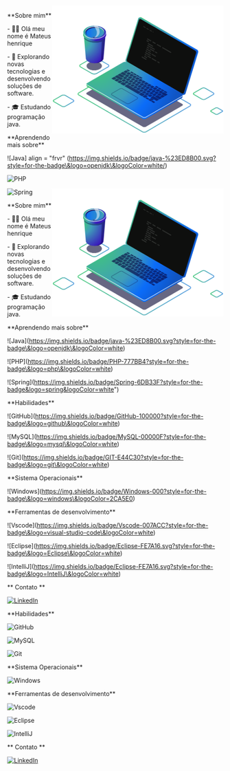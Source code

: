 <img src="https://raw.githubusercontent.com/090Raphael/imagens/86227742a4942ef2d095bfb6e68ad9767f208ef9/imagens/ilustra%C3%A7%C3%A3o%20de%20computador%202.png" alt="ilustração de um computador" min-width="400px" max-width="400px" width="400px" align="right">



\*\*Sobre mim\*\*

\- 🙋‍♂️ Olá meu nome é Mateus henrique

\- 🤔 Explorando novas tecnologias e desenvolvendo soluções de software.

\- 🎓 Estudando programação java.



\*\*Aprendendo mais sobre\*\*



![Java] align = "frvr" (https://img.shields.io/badge/java-%23ED8B00.svg?style=for-the-badge\&logo=openjdk\&logoColor=white/)

![PHP](https://img.shields.io/badge/PHP-777BB4?style=for-the-badge\&logo=php\&logoColor=white/)

![Spring](https://img.shields.io/badge/Spring-6DB33F?style=for-the-badge&logo=spring&logoColor=white"/)
<img src="https://raw.githubusercontent.com/090Raphael/imagens/86227742a4942ef2d095bfb6e68ad9767f208ef9/imagens/ilustra%C3%A7%C3%A3o%20de%20computador%202.png" alt="ilustração de um computador" min-width="400px" max-width="400px" width="400px" align="right">



\*\*Sobre mim\*\*

\- 🙋‍♂️ Olá meu nome é Mateus henrique

\- 🤔 Explorando novas tecnologias e desenvolvendo soluções de software.

\- 🎓 Estudando programação java.



\*\*Aprendendo mais sobre\*\*



!\[Java](https://img.shields.io/badge/java-%23ED8B00.svg?style=for-the-badge\&logo=openjdk\&logoColor=white)

!\[PHP](https://img.shields.io/badge/PHP-777BB4?style=for-the-badge\&logo=php\&logoColor=white)

!\[Spring](https://img.shields.io/badge/Spring-6DB33F?style=for-the-badge&logo=spring&logoColor=white")


\*\*Habilidades\*\*



!\[GitHub](https://img.shields.io/badge/GitHub-100000?style=for-the-badge\&logo=github\&logoColor=white)

!\[MySQL](https://img.shields.io/badge/MySQL-00000F?style=for-the-badge\&logo=mysql\&logoColor=white)

!\[Git](https://img.shields.io/badge/GIT-E44C30?style=for-the-badge\&logo=git\&logoColor=white)


\*\*Sistema Operacionais\*\*



!\[Windows](https://img.shields.io/badge/Windows-000?style=for-the-badge\&logo=windows\&logoColor=2CA5E0)




\*\*Ferramentas de desenvolvimento\*\*



!\[Vscode](https://img.shields.io/badge/Vscode-007ACC?style=for-the-badge\&logo=visual-studio-code\&logoColor=white)

!\[Eclipse](https://img.shields.io/badge/Eclipse-FE7A16.svg?style=for-the-badge\&logo=Eclipse\&logoColor=white)

!\[IntelliJ](https://img.shields.io/badge/Eclipse-FE7A16.svg?style=for-the-badge\&logo=IntelliJ\&logoColor=white)


\*\* Contato \*\*


[![LinkedIn](https://img.shields.io/badge/LinkedIn-0077B5?style=for-the-badge&logo=linkedin&logoColor=white)](https://www.linkedin.com/in/mateus-henrique-a27962283/)








\*\*Habilidades\*\*



![GitHub](https://img.shields.io/badge/GitHub-100000?style=for-the-badge\&logo=github\&logoColor=white/)

![MySQL](https://img.shields.io/badge/MySQL-00000F?style=for-the-badge\&logo=mysql\&logoColor=white/)

![Git](https://img.shields.io/badge/GIT-E44C30?style=for-the-badge\&logo=git\&logoColor=white)


\*\*Sistema Operacionais\*\*



![Windows](https://img.shields.io/badge/Windows-000?style=for-the-badge\&logo=windows\&logoColor=2CA5E0/)




\*\*Ferramentas de desenvolvimento\*\*



![Vscode](https://img.shields.io/badge/Vscode-007ACC?style=for-the-badge\&logo=visual-studio-code\&logoColor=white/)

![Eclipse](https://img.shields.io/badge/Eclipse-FE7A16.svg?style=for-the-badge\&logo=Eclipse\&logoColor=white/)

![IntelliJ](https://img.shields.io/badge/Eclipse-FE7A16.svg?style=for-the-badge\&logo=IntelliJ\&logoColor=white/)


\*\* Contato \*\*


[![LinkedIn](https://img.shields.io/badge/LinkedIn-0077B5?style=for-the-badge&logo=linkedin&logoColor=white)](https://www.linkedin.com/in/mateus-henrique-a27962283/)






